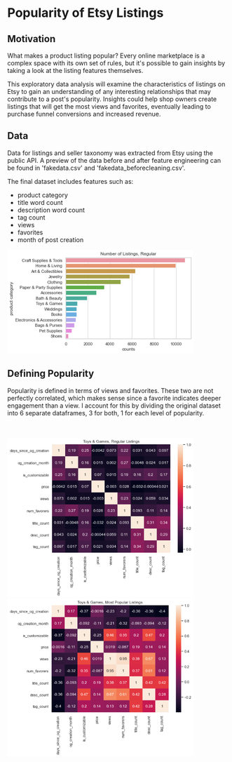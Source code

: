 # Popularity of Etsy Listings #

## Motivation ##

What makes a product listing popular? Every online marketplace is a complex space with its own set of rules, but it's possible to gain insights by taking a look at the listing features themselves. 

This exploratory data analysis will examine the characteristics of listings on Etsy to gain an understanding of any interesting relationships that may contribute to a post's popularity. Insights could help shop owners create listings that will get the most views and favorites, eventually leading to purchase funnel conversions and increased revenue.

## Data ##

Data for listings and seller taxonomy was extracted from Etsy using the public API. A preview of the data before and after feature engineering can be found in 'fakedata.csv' and 'fakedata_beforecleaning.csv'. 

The final dataset includes features such as:
- product category
- title word count
- description word count
- tag count
- views
- favorites
- month of post creation


<img src="product categories reg.png" width="425"/>


## Defining Popularity ##

Popularity is defined in terms of views and favorites. These two are not perfectly correlated, which makes sense since a favorite indicates deeper engagement than a view. I account for this by dividing the original dataset into 6 separate dataframes, 3 for both, 1 for each level of popularity.


<br>
<br>
<img src="toysgames regular.png" width="425"/>
<img src="toysgames mostpopular.png" width="425"/>
